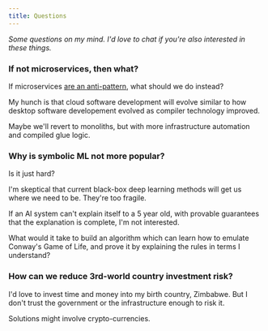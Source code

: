 ```yaml
---
title: Questions
---
```


*Some questions on my mind. I'd love to chat if you're also interested in these
things.*


### If not microservices, then what?

If microservices [are an anti-pattern](/writing/microservices-antipattern.md),
what should we do instead?

My hunch is that cloud software development will evolve similar to how desktop
software developement evolved as compiler technology improved.

Maybe we'll revert to monoliths, but with more infrastructure automation and
compiled glue logic.


### Why is symbolic ML not more popular?

Is it just hard?

I'm skeptical that current black-box deep learning methods will get us where we
need to be. They're too fragile.

If an AI system can't explain itself to a 5 year old, with provable guarantees
that the explanation is complete, I'm not interested.

What would it take to build an algorithm which can learn how to emulate Conway's
Game of Life, and prove it by explaining the rules in terms I understand?


### How can we reduce 3rd-world country investment risk?

I'd love to invest time and money into my birth country, Zimbabwe. But I don't
trust the government or the infrastructure enough to risk it.

Solutions might involve crypto-currencies.
